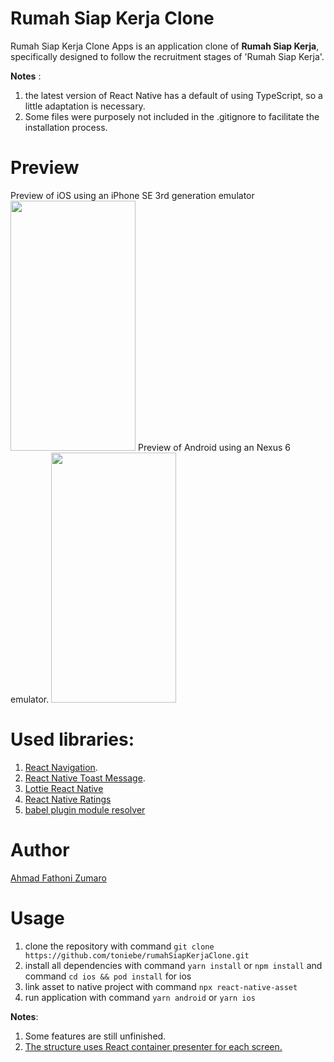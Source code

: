 # Rumah Siap Kerja Clone

Rumah Siap Kerja Clone Apps is an application clone of **Rumah Siap Kerja**, specifically designed to follow the recruitment stages of 'Rumah Siap Kerja'.

**Notes** :

1. the latest version of React Native has a default of using TypeScript, so a little adaptation is necessary.
2. Some files were purposely not included in the .gitignore to facilitate the installation process.

# Preview

Preview of iOS using an iPhone SE 3rd generation emulator
<img src="/asset/ios.png" width="200" height="400" />
Preview of Android using an Nexus 6 emulator.
<img src="/asset/android.png" width="200" height="400" />
<br/>

# Used libraries:

1. [React Navigation](https://reactnavigation.org/).
2. [React Native Toast Message](https://github.com/calintamas/react-native-toast-message).
3. [Lottie React Native](https://github.com/lottie-react-native/lottie-react-native)
4. [React Native Ratings](https://www.npmjs.com/package/react-native-ratings)
5. [babel plugin module resolver](https://github.com/tleunen/babel-plugin-module-resolver#readme)

# Author

[Ahmad Fathoni Zumaro](https://github.com/toniebe)

# Usage

1. clone the repository with command `git clone https://github.com/toniebe/rumahSiapKerjaClone.git`
2. install all dependencies with command `yarn install` or `npm install` and command `cd ios && pod install` for ios
3. link asset to native project with command `npx react-native-asset`
4. run application with command `yarn android` or `yarn ios`

**Notes**:

1. Some features are still unfinished.
2. [The structure uses React container presenter for each screen.](https://medium.com/web-dev-freelancing/react-design-patterns-container-presenter-pattern-e7f2650442d7)
